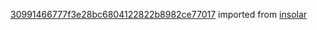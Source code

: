 [30991466777f3e28bc6804122822b8982ce77017](https://github.com/insolar/insolar/commit/30991466777f3e28bc6804122822b8982ce77017) imported from [insolar](https://github.com/insolar/insolar)
